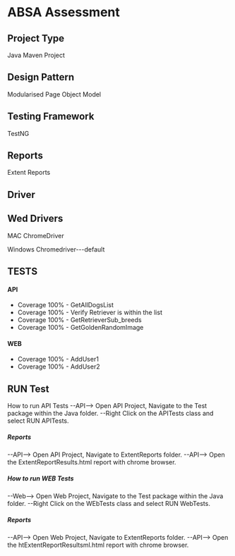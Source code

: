 
# ABSA Assessment
## Project Type
Java Maven Project
## Design Pattern
 Modularised Page Object Model
 
 ## Testing Framework
 TestNG
## Reports

 Extent Reports 

## Driver
## Wed Drivers

 MAC ChromeDriver

 Windows Chromedriver---default
## TESTS
 #### API 
- Coverage 100% - GetAllDogsList
- Coverage 100% - Verify Retriever is within the list 
- Coverage 100% - GetRetrieverSub_breeds
- Coverage 100% - GetGoldenRandomImage
 #### WEB
- Coverage 100% - AddUser1
- Coverage 100% - AddUser2
## RUN Test
 How to run API Tests
--API--> Open API Project, Navigate to the Test package within the Java folder.
--Right Click on the APITests class and select RUN APITests.
##### Reports
--API--> Open API Project, Navigate to ExtentReports folder.
--API--> Open the ExtentReportResults.html report with chrome browser.
##### How to run WEB Tests
--Web--> Open Web Project, Navigate to the Test package within the Java folder.
--Right Click on the WEbTests class and select RUN WebTests.
##### Reports
--API--> Open Web Project, Navigate to ExtentReports folder.
--API--> Open the htExtentReportResultsml.html report with chrome browser.
